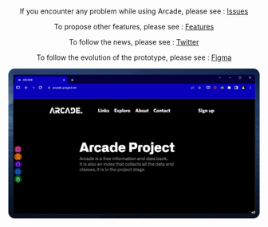 <div align="center"><a href="https://www.arcade-project.ml/"><img src="https://raw.githubusercontent.com/Itsoon-xyz/ARCADE/main/assets/img/arcade.svg" alt="" width="500px"></a></div>

<div align="center">

If you encounter any problem while using Arcade, please see :
 [Issues](https://github.com/Itsoon-xyz/ARCADE/issues)

To propose other features, please see :
 [Features](https://www.arcade-project.ml//features.html)

To follow the news, please see :
 [Twitter](https://twitter.com/itsoon_xyz)

To follow the evolution of the prototype, please see :
 [Figma](https://www.figma.com/file/Rqh1uc6KawOI6Zo1ungAM0/ARCADE-v2?node-id=0%3A1&t=fOVIeF9EY4hoakGO-1)
</div>

<div align="center"><img width="550px" src="assets/img/default.png"></div>
